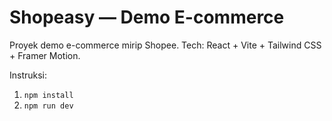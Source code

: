 # Shopeasy — Demo E-commerce

Proyek demo e-commerce mirip Shopee.
Tech: React + Vite + Tailwind CSS + Framer Motion.

Instruksi:
1. `npm install`
2. `npm run dev`
